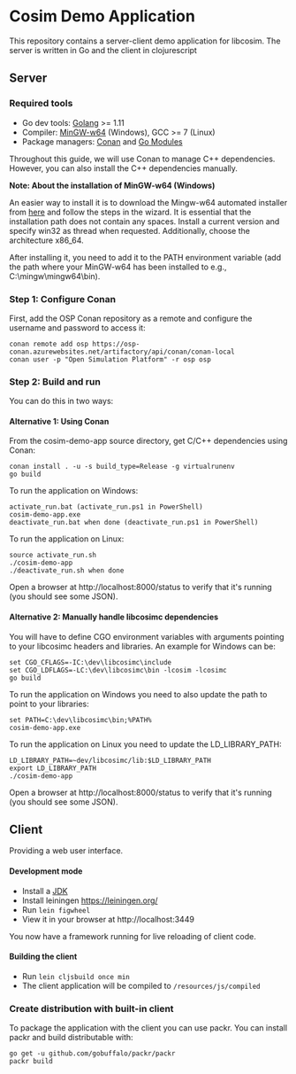 Cosim Demo Application
==========================

This repository contains a server-client demo application for libcosim. 
The server is written in Go and the client in clojurescript

Server
------------

### Required tools
  * Go dev tools: [Golang](https://golang.org/dl/) >= 1.11
  * Compiler: [MinGW-w64](https://sourceforge.net/projects/mingw-w64/?source=typ_redirect) (Windows), GCC >= 7 (Linux)
  * Package managers: [Conan](https://conan.io/) and [Go Modules](https://github.com/golang/go/wiki/Modules)

Throughout this guide, we will use Conan to manage C++ dependencies. However, you can also install the C++ dependencies manually.

**Note: About the installation of MinGW-w64 (Windows)**

An easier way to install it is to download the Mingw-w64 automated installer from 
[here](https://sourceforge.net/projects/mingw-w64/files/Toolchains%20targetting%20Win32/Personal%20Builds/mingw-builds/installer/mingw-w64-install.exe/download) 
and follow the steps in the wizard. It is essential that the installation path does not contain any spaces. 
Install a current version and specify win32 as thread when requested. Additionally, choose the architecture x86_64.

After installing it, you need to add it to the PATH environment variable (add the path where
your MinGW-w64 has been installed to e.g., C:\mingw\mingw64\bin). 

### Step 1: Configure Conan

First, add the OSP Conan repository as a remote and configure the username and
password to access it:

    conan remote add osp https://osp-conan.azurewebsites.net/artifactory/api/conan/conan-local
    conan user -p "Open Simulation Platform" -r osp osp

### Step 2: Build and run

You can do this in two ways:

#### Alternative 1: Using Conan

From the cosim-demo-app source directory, get C/C++ dependencies using Conan:

    conan install . -u -s build_type=Release -g virtualrunenv
    go build

To run the application on Windows:

    activate_run.bat (activate_run.ps1 in PowerShell)
    cosim-demo-app.exe
    deactivate_run.bat when done (deactivate_run.ps1 in PowerShell)

To run the application on Linux:

    source activate_run.sh
    ./cosim-demo-app
    ./deactivate_run.sh when done

Open a browser at http://localhost:8000/status to verify that it's running (you should see some JSON).

#### Alternative 2: Manually handle libcosimc dependencies

You will have to define CGO environment variables with arguments pointing to your libcosimc headers and libraries. An
example for Windows can be:

    set CGO_CFLAGS=-IC:\dev\libcosimc\include
    set CGO_LDFLAGS=-LC:\dev\libcosimc\bin -lcosim -lcosimc
    go build

To run the application on Windows you need to also update the path to point to your libraries:

    set PATH=C:\dev\libcosimc\bin;%PATH%
    cosim-demo-app.exe

To run the application on Linux you need to update the LD_LIBRARY_PATH:

    LD_LIBRARY_PATH=~dev/libcosimc/lib:$LD_LIBRARY_PATH
    export LD_LIBRARY_PATH
    ./cosim-demo-app

Open a browser at http://localhost:8000/status to verify that it's running (you should see some JSON).

Client
------
Providing a web user interface.

#### Development mode
- Install a [JDK](https://www.oracle.com/technetwork/java/javase/downloads/jdk8-downloads-2133151.html)
- Install leiningen https://leiningen.org/
- Run `lein figwheel`
- View it in your browser at http://localhost:3449

You now have a framework running for live reloading of client code.

#### Building the client
- Run `lein cljsbuild once min`
- The client application will be compiled to `/resources/js/compiled`


### Create distribution with built-in client

To package the application with the client you can use packr. You can install packr and build distributable with:

    go get -u github.com/gobuffalo/packr/packr
    packr build
